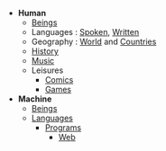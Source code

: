 - **Human** 
  - [Beings](https://github.com/MechatronicBeing/HumanBeings)
  - Languages : [Spoken](https://github.com/MechatronicBeing/HumanLanguageSpoken), [Written](https://github.com/MechatronicBeing/HumanLanguageWritten)
  - Geography : [World](https://github.com/MechatronicBeing/HumanWorld) and [Countries](https://github.com/MechatronicBeing/HumanWorldCountries)
  - [History](https://github.com/MechatronicBeing/HumanHistory) 
  - [Music](https://github.com/MechatronicBeing/HumanMusic)
  - Leisures
    - [Comics](https://github.com/MechatronicBeing/HumanLeisuresBooksComics)
    - [Games](https://github.com/MechatronicBeing/HumanLeisuresGames)
- **Machine**
  - [Beings](https://github.com/MechatronicBeing/MachineBeings)
  - [Languages](https://github.com/MechatronicBeing/MachineLanguages)
    - [Programs](https://github.com/MechatronicBeing/MachinePrograms)
      - [Web](https://github.com/MechatronicBeing/MachineProgramsWeb)
